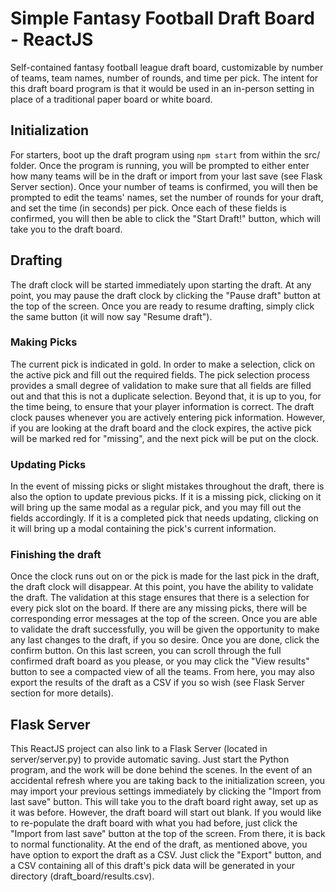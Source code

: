 # Simple Fantasy Football Draft Board - ReactJS
Self-contained fantasy football league draft board, customizable by number of teams, team names, number of rounds, and time per pick. The intent for this draft board program is that it would be used in an in-person setting in place of a traditional paper board or white board.

## Initialization
For starters, boot up the draft program using `npm start` from within the src/ folder. Once the program is running, you will be prompted to either enter how many teams will be in the draft or import from your last save (see Flask Server section). Once your number of teams is confirmed, you will then be prompted to edit the teams' names, set the number of rounds for your draft, and set the time (in seconds) per pick. Once each of these fields is confirmed, you will then be able to click the "Start Draft!" button, which will take you to the draft board.

## Drafting
The draft clock will be started immediately upon starting the draft. At any point, you may pause the draft clock by clicking the "Pause draft" button at the top of the screen. Once you are ready to resume drafting, simply click the same button (it will now say "Resume draft").

### Making Picks
The current pick is indicated in gold. In order to make a selection, click on the active pick and fill out the required fields. The pick selection process provides a small degree of validation to make sure that all fields are filled out and that this is not a duplicate selection. Beyond that, it is up to you, for the time being, to ensure that your player information is correct. The draft clock pauses whenever you are actively entering pick information. However, if you are looking at the draft board and the clock expires, the active pick will be marked red for "missing", and the next pick will be put on the clock. 

### Updating Picks
In the event of missing picks or slight mistakes throughout the draft, there is also the option to update previous picks. If it is a missing pick, clicking on it will bring up the same modal as a regular pick, and you may fill out the fields accordingly. If it is a completed pick that needs updating, clicking on it will bring up a modal containing the pick's current information. 

### Finishing the draft
Once the clock runs out on or the pick is made for the last pick in the draft, the draft clock will disappear. At this point, you have the ability to validate the draft. The validation at this stage ensures that there is a selection for every pick slot on the board. If there are any missing picks, there will be corresponding error messages at the top of the screen. Once you are able to validate the draft successfully, you will be given the opportunity to make any last changes to the draft, if you so desire. Once you are done, click the confirm button. On this last screen, you can scroll through the full confirmed draft board as you please, or you may click the "View results" button to see a compacted view of all the teams. From here, you may also export the results of the draft as a CSV if you so wish (see Flask Server section for more details).

## Flask Server
This ReactJS project can also link to a Flask Server (located in server/server.py) to provide automatic saving. Just start the Python program, and the work will be done behind the scenes. In the event of an accidental refresh where you are taking back to the initialization screen, you may import your previous settings immediately by clicking the "Import from last save" button. This will take you to the draft board right away, set up as it was before. However, the draft board will start out blank. If you would like to re-populate the draft board with what you had before, just click the "Import from last save" button at the top of the screen. From there, it is back to normal functionality. At the end of the draft, as mentioned above, you have option to export the draft as a CSV. Just click the "Export" button, and a CSV containing all of this draft's pick data will be generated in your directory (draft_board/results.csv).
